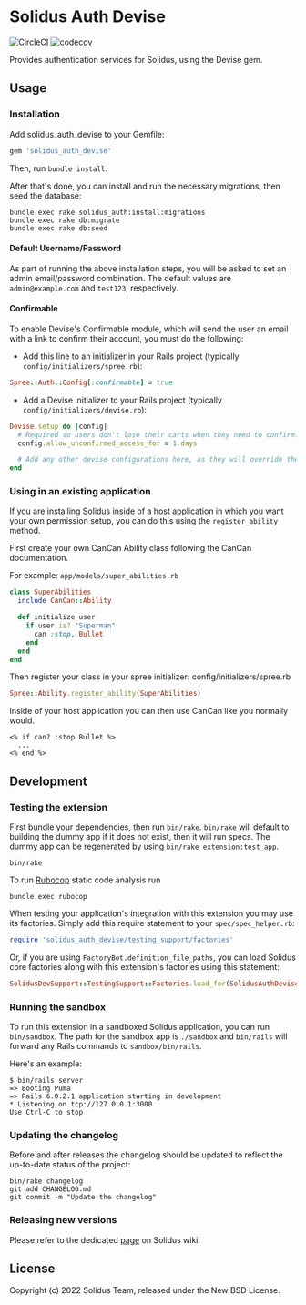 # Solidus Auth Devise

[![CircleCI](https://circleci.com/gh/solidusio/solidus_auth_devise.svg?style=shield)](https://circleci.com/gh/solidusio/solidus_auth_devise)
[![codecov](https://codecov.io/gh/solidusio/solidus_auth_devise/branch/main/graph/badge.svg)](https://codecov.io/gh/solidusio/solidus_auth_devise)

Provides authentication services for Solidus, using the Devise gem.

## Usage

### Installation

Add solidus_auth_devise to your Gemfile:

```ruby
gem 'solidus_auth_devise'
```

Then, run `bundle install`.

After that's done, you can install and run the necessary migrations, then seed the database:

```shell
bundle exec rake solidus_auth:install:migrations
bundle exec rake db:migrate
bundle exec rake db:seed
```

#### Default Username/Password

As part of running the above installation steps, you will be asked to set an admin email/password combination. The default values are `admin@example.com` and `test123`, respectively.

#### Confirmable

To enable Devise's Confirmable module, which will send the user an email with a link to confirm their account, you must do the following:

* Add this line to an initializer in your Rails project (typically `config/initializers/spree.rb`):

```ruby
Spree::Auth::Config[:confirmable] = true
```

* Add a Devise initializer to your Rails project (typically `config/initializers/devise.rb`):

```ruby
Devise.setup do |config|
  # Required so users don't lose their carts when they need to confirm.
  config.allow_unconfirmed_access_for = 1.days

  # Add any other devise configurations here, as they will override the defaults provided by solidus_auth_devise.
end
```

### Using in an existing application

If you are installing Solidus inside of a host application in which you want your own permission setup, you can do this using the `register_ability` method.

First create your own CanCan Ability class following the CanCan documentation.

For example: `app/models/super_abilities.rb`

```ruby
class SuperAbilities
  include CanCan::Ability

  def initialize user
    if user.is? "Superman"
      can :stop, Bullet
    end
  end
end
```

Then register your class in your spree initializer: config/initializers/spree.rb

```ruby
Spree::Ability.register_ability(SuperAbilities)
```

Inside of your host application you can then use CanCan like you normally would.

```erb
<% if can? :stop Bullet %>
  ...
<% end %>
```

## Development

### Testing the extension

First bundle your dependencies, then run `bin/rake`. `bin/rake` will default to building the dummy
app if it does not exist, then it will run specs. The dummy app can be regenerated by using
`bin/rake extension:test_app`.

```shell
bin/rake
```

To run [Rubocop](https://github.com/bbatsov/rubocop) static code analysis run

```shell
bundle exec rubocop
```

When testing your application's integration with this extension you may use its factories.
Simply add this require statement to your `spec/spec_helper.rb`:

```ruby
require 'solidus_auth_devise/testing_support/factories'
```

Or, if you are using `FactoryBot.definition_file_paths`, you can load Solidus core
factories along with this extension's factories using this statement:

```ruby
SolidusDevSupport::TestingSupport::Factories.load_for(SolidusAuthDevise::Engine)
```

### Running the sandbox

To run this extension in a sandboxed Solidus application, you can run `bin/sandbox`. The path for
the sandbox app is `./sandbox` and `bin/rails` will forward any Rails commands to
`sandbox/bin/rails`.

Here's an example:

```
$ bin/rails server
=> Booting Puma
=> Rails 6.0.2.1 application starting in development
* Listening on tcp://127.0.0.1:3000
Use Ctrl-C to stop
```

### Updating the changelog

Before and after releases the changelog should be updated to reflect the up-to-date status of
the project:

```shell
bin/rake changelog
git add CHANGELOG.md
git commit -m "Update the changelog"
```

### Releasing new versions

Please refer to the dedicated [page](https://github.com/solidusio/solidus/wiki/How-to-release-extensions) on Solidus wiki.

## License

Copyright (c) 2022 Solidus Team, released under the New BSD License.
